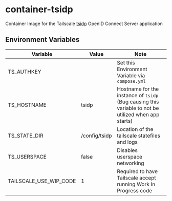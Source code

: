 # container-tsidp
Container Image for the Tailscale [tsidp](https://github.com/tailscale/tailscale/tree/main/cmd/tsidp) OpenID Connect Server application

## Environment Variables
| Variable               | Value         | Note                                                                                                     |
|------------------------|---------------|----------------------------------------------------------------------------------------------------------|
| TS_AUTHKEY             |               | Set this Environment Variable via `compose.yml`                                                          |
| TS_HOSTNAME            | tsidp         | Hostname for the instance of `tsidp` <br> (Bug causing this variable to not be utilized when app starts) |
| TS_STATE_DIR           | /config/tsidp | Location of the tailscale statefiles and logs                                                            |
| TS_USERSPACE           | false         | Disables userspace networking                                                                            |
| TAILSCALE_USE_WIP_CODE | 1             | Required to have Tailscale accept running Work In Progress code                                          |
